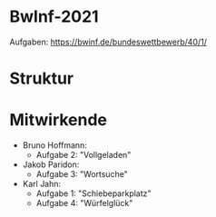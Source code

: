 # BwInf-2021

Aufgaben: https://bwinf.de/bundeswettbewerb/40/1/

# Struktur

# Mitwirkende

* Bruno Hoffmann:
  * Aufgabe 2: "Vollgeladen"
* Jakob Paridon:
  * Aufgabe 3: "Wortsuche"
* Karl Jahn:
  * Aufgabe 1: "Schiebeparkplatz"
  * Aufgabe 4: "Würfelglück"
